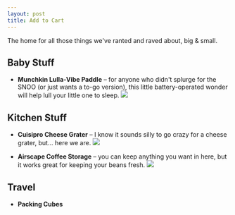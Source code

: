 ```yaml
---
layout: post
title: Add to Cart
---
```


The home for all those things we've ranted and raved about, big & small.

## Baby Stuff

- **Munchkin Lulla-Vibe Paddle** – for anyone who didn't splurge for the SNOO (or just wants a to-go version), this little battery-operated wonder will help lull your little one to sleep. 
<a target="_blank"  href="https://www.amazon.com/gp/product/B009UPUFCY/ref=as_li_tl?ie=UTF8&camp=1789&creative=9325&creativeASIN=B009UPUFCY&linkCode=as2&tag=vikariousshop-20&linkId=b96c3244a582d67234b956be8a93f33b"><img border="0" src="//ws-na.amazon-adsystem.com/widgets/q?_encoding=UTF8&MarketPlace=US&ASIN=B009UPUFCY&ServiceVersion=20070822&ID=AsinImage&WS=1&Format=_SL160_&tag=vikariousshop-20" ></a>
 

## Kitchen Stuff

- **Cuisipro Cheese Grater** – I know it sounds silly to go crazy for a cheese grater, but... here we are.
<a target="_blank"  href="https://www.amazon.com/gp/product/B003ZHU8M0/ref=as_li_tl?ie=UTF8&camp=1789&creative=9325&creativeASIN=B003ZHU8M0&linkCode=as2&tag=vikariousshop-20&linkId=6c9172f89e5a8f3b83f8abd49b7f5fa9"><img border="0" src="//ws-na.amazon-adsystem.com/widgets/q?_encoding=UTF8&MarketPlace=US&ASIN=B003ZHU8M0&ServiceVersion=20070822&ID=AsinImage&WS=1&Format=_SL160_&tag=vikariousshop-20" ></a>
 
- **Airscape Coffee Storage** – you can keep anything you want in here, but it works great for keeping your beans fresh.
<a target="_blank"  href="https://www.amazon.com/gp/product/B00167XN14/ref=as_li_tl?ie=UTF8&camp=1789&creative=9325&creativeASIN=B00167XN14&linkCode=as2&tag=vikariousshop-20&linkId=4b319454996ced05df68ffb0f6e293eb"><img border="0" src="//ws-na.amazon-adsystem.com/widgets/q?_encoding=UTF8&MarketPlace=US&ASIN=B00167XN14&ServiceVersion=20070822&ID=AsinImage&WS=1&Format=_SL160_&tag=vikariousshop-20" ></a>
 

## Travel

- **Packing Cubes**
